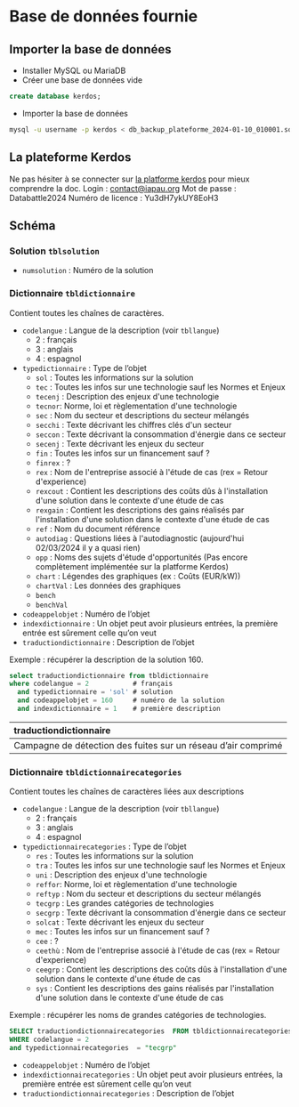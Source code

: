 # Base de données fournie

## Importer la base de données

- Installer MySQL ou MariaDB
- Créer une base de données vide
```sql
create database kerdos;
```
- Importer la base de données
```sh
mysql -u username -p kerdos < db_backup_plateforme_2024-01-10_010001.sql
```

## La plateforme Kerdos
Ne pas hésiter à se connecter sur [la platforme kerdos](https://plateforme.kerdos-energy.com/) pour mieux comprendre la doc.
Login : contact@iapau.org
Mot de passe : Databattle2024
Numéro de licence : Yu3dH7ykUY8EoH3
## Schéma

### Solution `tblsolution`

- `numsolution` : Numéro de la solution

### Dictionnaire `tbldictionnaire`

Contient toutes les chaînes de caractères. 

- `codelangue` : Langue de la description (voir `tbllangue`)
    - 2 : français
    - 3 : anglais
    - 4 : espagnol
- `typedictionnaire` : Type de l’objet
    - `sol` : Toutes les informations sur la solution
    - `tec` : Toutes les infos sur une technologie sauf les Normes et Enjeux
    - `tecenj` : Description des enjeux d'une technologie
    - `tecnor`: Norme, loi et règlementation d'une technologie
    - `sec` : Nom du secteur et descriptions du secteur mélangés
    - `secchi` : Texte décrivant les chiffres clés d'un secteur
    - `seccon` : Texte décrivant la consommation d'énergie dans ce secteur
    - `secenj` : Texte décrivant les enjeux du secteur
    - `fin` : Toutes les infos sur un financement sauf ?
    - `finrex` : ?
    - `rex` : Nom de l'entreprise associé à l'étude de cas (rex = Retour d'experience)
    - `rexcout` : Contient les descriptions des coûts dûs à l'installation d'une solution dans le contexte d'une étude de cas
    - `rexgain` : Contient les descriptions des gains réalisés par l'installation d'une solution dans le contexte d'une étude de cas
    - `ref` : Nom du document référence
    - `autodiag` : Questions liées à l'autodiagnostic (aujourd'hui 02/03/2024 il y a quasi rien)
    - `opp` : Noms des sujets d'étude d'opportunités (Pas encore complètement implémentée sur la platforme Kerdos)
    - `chart` : Légendes des graphiques (ex : Coûts (EUR/kW))
    - `chartVal` : Les données des graphiques
    - `bench` 
    - `benchVal`
- `codeappelobjet` : Numéro de l’objet
- `indexdictionnaire` : Un objet peut avoir plusieurs entrées, la première entrée est sûrement celle qu’on veut
- `traductiondictionnaire` : Description de l’objet

Exemple : récupérer la description de la solution 160.
```sql
select traductiondictionnaire from tbldictionnaire
where codelangue = 2           # français
  and typedictionnaire = 'sol' # solution
  and codeappelobjet = 160     # numéro de la solution
  and indexdictionnaire = 1    # première description
```
| traductiondictionnaire |
| :--- |
| Campagne de détection des fuites sur un réseau d’air comprimé |



### Dictionnaire `tbldictionnairecategories`

Contient toutes les chaînes de caractères liées aux descriptions

- `codelangue` : Langue de la description (voir `tbllangue`)
    - 2 : français
    - 3 : anglais
    - 4 : espagnol
- `typedictionnairecategories` : Type de l’objet
    - `res` : Toutes les informations sur la solution
    - `tra` : Toutes les infos sur une technologie sauf les Normes et Enjeux
    - `uni` : Description des enjeux d'une technologie
    - `reffor`: Norme, loi et règlementation d'une technologie
    - `reftyp` : Nom du secteur et descriptions du secteur mélangés
    - `tecgrp` : Les grandes catégories de technologies
    - `secgrp` : Texte décrivant la consommation d'énergie dans ce secteur
    - `solcat` : Texte décrivant les enjeux du secteur
    - `mec` : Toutes les infos sur un financement sauf ?
    - `cee` : ?
    - `ceethù` : Nom de l'entreprise associé à l'étude de cas (rex = Retour d'experience)
    - `ceegrp` : Contient les descriptions des coûts dûs à l'installation d'une solution dans le contexte d'une étude de cas
    - `sys` : Contient les descriptions des gains réalisés par l'installation d'une solution dans le contexte d'une étude de cas
 
Exemple : récupérer les noms de grandes catégories de technologies.
```sql
SELECT traductiondictionnairecategories  FROM tbldictionnairecategories 
WHERE codelangue = 2 
and typedictionnairecategories  = "tecgrp"
```

- `codeappelobjet` : Numéro de l’objet
- `indexdictionnairecategories` : Un objet peut avoir plusieurs entrées, la première entrée est sûrement celle qu’on veut
- `traductiondictionnairecategories` : Description de l’objet
